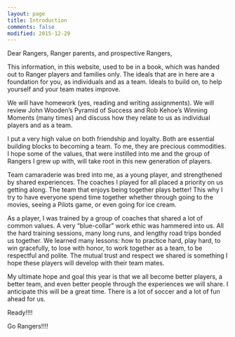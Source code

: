 ```yaml
---
layout: page
title: Introduction
comments: false
modified: 2015-12-29
---
```


Dear Rangers, Ranger parents, and prospective Rangers,

This information, in this website, used to be in a book, which was handed out to Ranger players and families only.  The ideals that are in here are a foundation for you, as individuals and as a team.  Ideals to build on, to help yourself and your team mates improve.

We will have homework (yes, reading and writing assignments).  We will review John Wooden’s  Pyramid of Success and Rob Kehoe’s Winning Moments (many times) and discuss how they relate to us as individual players and as a team.

I put a very high value on both friendship and loyalty.  Both are essential building blocks to becoming a team.  To me, they are precious commodities.   I hope some of the values, that were instilled into me and the group of Rangers I grew up with, will take root in this new generation of players.

Team camaraderie was bred into me, as a young player, and strengthened by shared experiences.  The coaches I played for all placed a priority on us getting along.  The team that enjoys being together plays better!  This why I try to have everyone spend time together whether through going to the movies, seeing a Pilots game, or even going for ice cream.

As a player, I was trained by a group of coaches that shared a lot of common values.  A very “blue-collar” work ethic was hammered into us.  All the hard training sessions, many long runs, and lengthy road trips bonded us together.  We learned many lessons:  how to practice hard, play hard, to win gracefully, to lose with honor, to work together as a team, to be respectful and polite.  The mutual trust and respect we shared is something I hope these players will develop with their team mates.

 My ultimate hope and goal this year is that we all become better players, a better team, and even better people through the experiences we will share.  I anticipate this will be a great time.  There is a lot of soccer and a lot of fun ahead for us.

Ready!!!!

Go Rangers!!!!
